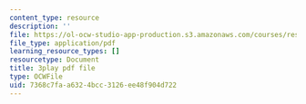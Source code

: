 ```yaml
---
content_type: resource
description: ''
file: https://ol-ocw-studio-app-production.s3.amazonaws.com/courses/res-9-003-brains-minds-and-machines-summer-course-summer-2015/7368c7faa6324bcc3126ee48f904d722_A4R2PQOHT2w.pdf
file_type: application/pdf
learning_resource_types: []
resourcetype: Document
title: 3play pdf file
type: OCWFile
uid: 7368c7fa-a632-4bcc-3126-ee48f904d722
---
```

